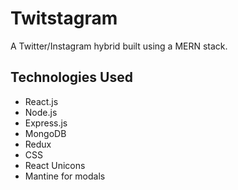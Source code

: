 # Twitstagram

A Twitter/Instagram hybrid built using a MERN stack.

## Technologies Used

* React.js
* Node.js
* Express.js
* MongoDB
* Redux
* CSS
* React Unicons
* Mantine for modals

